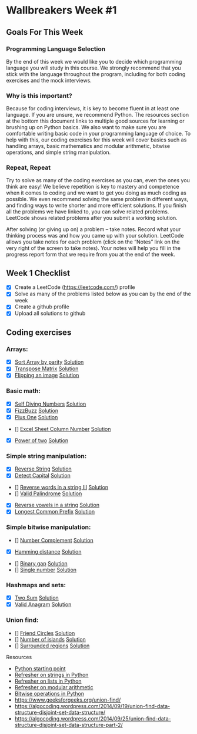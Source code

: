 # Wallbreakers Week #1

## Goals For This Week
### Programming Language Selection
By the end of this week we would like you to decide which programming language you will study in this course.  We strongly recommend that you stick with the language throughout the program, including for both coding exercises and the mock interviews. 

### Why is this important? 
Because for coding interviews, it is key to become fluent in at least one language. If you are unsure, we recommend Python. The resources section at the bottom this document links to multiple good sources for learning or brushing up on Python basics. We also want to make sure you are comfortable writing basic code in your programming language of choice. To help with this, our coding exercises for this week will cover basics such as handling arrays, basic mathematics and modular arithmetic, bitwise operations, and simple string manipulation. 

### Repeat, Repeat
Try to solve as many of the coding exercises as you can, even the ones you think are easy! We believe repetition is key to mastery and competence when it comes to coding and we want to get you doing as much coding as possible. We even recommend solving the same problem in different ways, and finding ways to write shorter and more efficient solutions. If you finish all the problems we have linked to, you can solve related problems. LeetCode shows related problems after you submit a working solution.

After solving (or giving up on) a problem – take notes. Record what your thinking process was and how you came up with your solution. LeetCode allows you take notes for each problem (click on the “Notes” link on the very right of the screen to take notes). Your notes will help you fill in the progress report form that we require from you at the end of the week.

## Week 1 Checklist
- [x] Create a LeetCode (https://leetcode.com/) profile
- [x] Solve as many of the problems listed below as you can by the end of the week
- [x] Create a github profile
- [x] Upload all solutions to github

## Coding exercises

### Arrays:
- [x] [Sort Array by parity](https://leetcode.com/problems/sort-array-by-parity) [Solution]()
- [x] [Transpose Matrix](https://leetcode.com/problems/transpose-matrix) [Solution]()
- [x] [Flipping an image](https://leetcode.com/problems/flipping-an-image) [Solution]()

### Basic math:
- [x] [Self Diving Numbers](https://leetcode.com/problems/self-dividing-numbers) [Solution]()
- [x] [FizzBuzz](https://leetcode.com/problems/fizz-buzz) [Solution]()
- [x] [Plus One](https://leetcode.com/problems/plus-one) [Solution]()
- [] [Excel Sheet Column Number](https://leetcode.com/problems/excel-sheet-column-number) [Solution]()
- [x] [Power of two](https://leetcode.com/problems/power-of-two) [Solution]()

### Simple string manipulation:
- [x] [Reverse String](https://leetcode.com/problems/reverse-string) [Solution]()
- [x] [Detect Capital](https://leetcode.com/problems/detect-capital) [Solution]()
- [] [Reverse words in a string III](https://leetcode.com/problems/reverse-words-in-a-string-iii) [Solution]()
- [] [Valid Palindrome](https://leetcode.com/problems/valid-palindrome) [Solution]()
- [x] [Reverse vowels in a string](https://leetcode.com/problems/reverse-vowels-of-a-string) [Solution]()
- [x] [Longest Common Prefix](https://leetcode.com/problems/longest-common-prefix) [Solution]()

### Simple bitwise manipulation:
- [] [Number Complement](https://leetcode.com/problems/number-complement) [Solution]()
- [x] [Hamming distance](https://leetcode.com/problems/hamming-distance/) [Solution]()
- [] [Binary gap](https://leetcode.com/problems/binary-gap) [Solution]()
- [] [Single number](https://leetcode.com/problems/single-number) [Solution]()

### Hashmaps and sets:
- [x] [Two Sum](https://leetcode.com/problems/two-sum/) [Solution]()
- [x] [Valid Anagram](https://leetcode.com/problems/valid-anagram/) [Solution]()

### Union find:
- [] [Friend Circles](https://leetcode.com/problems/friend-circles) [Solution]()
- [] [Number of islands](https://leetcode.com/problems/number-of-islands) [Solution]()
- [] [Surrounded regions](https://leetcode.com/problems/surrounded-regions) [Solution]()

Resources
* [Python starting point](https://www.learnpython.org/)
* [Refresher on strings in Python](https://developers.google.com/edu/python/strings)
* [Refresher on lists in Python](https://developers.google.com/edu/python/lists)
* [Refresher on modular arithmetic](https://www.khanacademy.org/computing/computer-science/cryptography/modarithmetic/a/what-is-modular-arithmetic)
* [Bitwise operations in Python](https://wiki.python.org/moin/BitwiseOperators)
* https://www.geeksforgeeks.org/union-find/
* https://algocoding.wordpress.com/2014/09/19/union-find-data-structure-disjoint-set-data-structure/
* https://algocoding.wordpress.com/2014/09/25/union-find-data-structure-disjoint-set-data-structure-part-2/